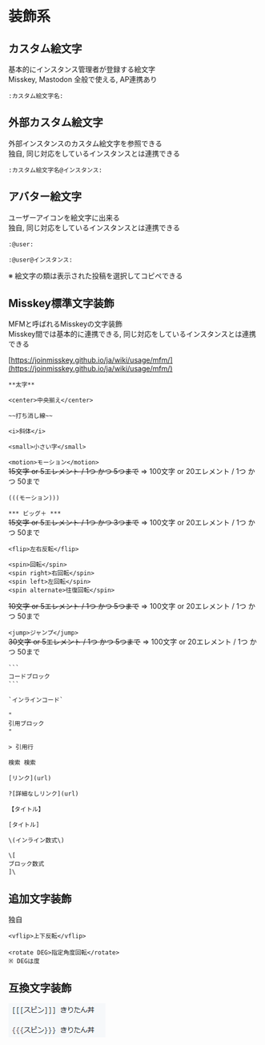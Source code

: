 # 装飾系

## カスタム絵文字
基本的にインスタンス管理者が登録する絵文字  
Misskey, Mastodon 全般で使える, AP連携あり

`:カスタム絵文字名:`

## 外部カスタム絵文字
外部インスタンスのカスタム絵文字を参照できる  
独自, 同じ対応をしているインスタンスとは連携できる

`:カスタム絵文字名@インスタンス:` 

## アバター絵文字
ユーザーアイコンを絵文字に出来る  
独自, 同じ対応をしているインスタンスとは連携できる

`:@user:`

`:@user@インスタンス:`

※ 絵文字の類は表示された投稿を選択してコピペできる

## Misskey標準文字装飾
MFMと呼ばれるMisskeyの文字装飾  
Misskey間では基本的に連携できる, 同じ対応をしているインスタンスとは連携できる

[https://joinmisskey.github.io/ja/wiki/usage/mfm/](https://joinmisskey.github.io/ja/wiki/usage/mfm/)


`**太字**`

`<center>中央揃え</center>`

`~~打ち消し線~~`

`<i>斜体</i>`

`<small>小さい字</small>`

`<motion>モーション</motion>`  
~~15文字 or 5エレメント / 1つ かつ 5つまで~~ => 100文字 or 20エレメント / 1つ かつ 50まで

`(((モーション)))`

`*** ビッグ＋ ***`  
~~15文字 or 5エレメント / 1つ かつ 3つまで~~ => 100文字 or 20エレメント / 1つ かつ 50まで

`<flip>左右反転</flip>`

```
<spin>回転</spin>
<spin right>右回転</spin>
<spin left>左回転</spin>
<spin alternate>往復回転</spin>
```
~~10文字 or 5エレメント / 1つ かつ 5つまで~~ => 100文字 or 20エレメント / 1つ かつ 50まで

`<jump>ジャンプ</jump>`  
~~30文字 or 5エレメント / 1つ かつ 5つまで~~ => 100文字 or 20エレメント / 1つ かつ 50まで

````
```
コードブロック
```
````

````
`インラインコード`
````

````
"
引用ブロック
"
````

`> 引用行`

`検索 検索`

`[リンク](url)`

`?[詳細なしリンク](url)`

`【タイトル】`

`[タイトル]`

`\(インライン数式\)`

```
\[
ブロック数式
]\
```

## 追加文字装飾
独自
```
<vflip>上下反転</vflip>

<rotate DEG>指定角度回転</rotate>
※ DEGは度
```

## 互換文字装飾
![mfm_kiritan.png](mfm_kiritan.png)
